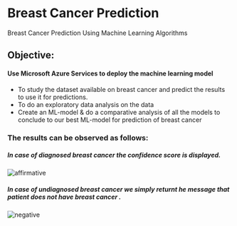 # Breast Cancer Prediction
Breast Cancer Prediction Using Machine Learning Algorithms

## Objective:
#### Use Microsoft Azure Services to deploy the machine learning model
- To study the dataset available on breast cancer and predict the results to use it for predictions.
- To do an exploratory data analysis on the data
- Create an ML-model & do a comparative analysis of all the models to conclude to our best ML-model for prediction of breast cancer


### The results can be observed as follows:
##### In case of diagnosed breast cancer the confidence score is displayed.
![affirmative](https://user-images.githubusercontent.com/75632877/151074894-0d20aa5f-3830-42ac-9669-3304079b5701.jpg)

##### In case of undiagnosed breast cancer we simply returnt he message that patient does not have breast cancer .
![negative](https://user-images.githubusercontent.com/75632877/151075061-77b56136-60ee-46c1-b344-f23491f15881.jpg)
